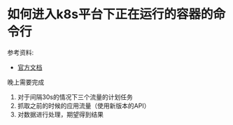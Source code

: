# 如何进入k8s平台下正在运行的容器的命令行

参考资料:
* [官方文档](https://kubernetes.io/zh/docs/tasks/debug-application-cluster/get-shell-running-container/)

晚上需要完成

1. 对于间隔30s的情况下三个流量的计划任务
2. 抓取之前的时候的应用流量（使用新版本的API）
3. 对数据进行处理，期望得到结果

